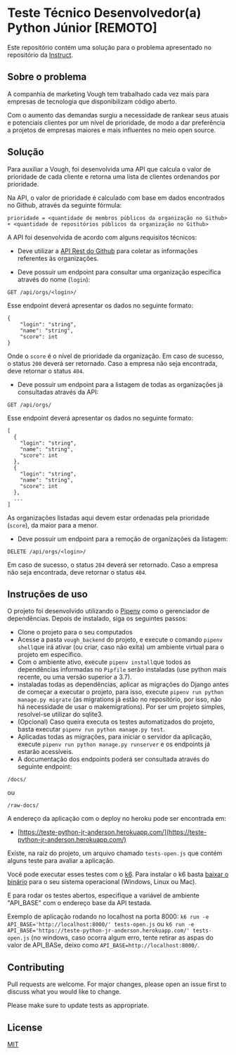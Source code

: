 # Teste Técnico Desenvolvedor(a) Python Júnior [REMOTO]

Este repositório contém uma solução para o problema apresentado no repositório da [Instruct](https://github.com/instruct-br/teste-python-jr-remoto).

## Sobre o problema
A companhia de marketing Vough tem trabalhado cada vez mais para empresas de tecnologia que disponibilizam código aberto.

Com o aumento das demandas surgiu a necessidade de rankear seus atuais e potenciais clientes por um nível de prioridade, de modo a dar preferência a projetos de empresas maiores e mais influentes no meio open source.

## Solução

Para auxiliar a Vough, foi desenvolvida uma API que calcula o valor de prioridade de cada cliente e retorna uma lista de clientes ordenandos por prioridade.

Na API, o valor de prioridade é calculado com base em dados encontrados no Github, através da seguinte fórmula:

`prioridade = <quantidade de membros públicos da organização no Github> + <quantidade de repositórios públicos da organização no Github>`

A API foi desenvolvida de acordo com alguns requisitos técnicos:

- Deve utilizar a [API Rest do Github](https://docs.github.com/pt/free-pro-team@latest/rest) para coletar as informações referentes às organizações.

- Deve possuir um endpoint para consultar uma organização específica através do nome (`login`):

```
GET /api/orgs/<login>/
```

Esse endpoint deverá apresentar os dados no seguinte formato:

```
{
    "login": "string",
    "name": "string",
    "score": int
}
```

Onde o `score` é o nível de prioridade da organização.
Em caso de sucesso, o status `200` deverá ser retornado.
Caso a empresa não seja encontrada, deve retornar o status `404`.

- Deve possuir um endpoint para a listagem de todas as organizações já consultadas através da API:

```
GET /api/orgs/
```

Esse endpoint deverá apresentar os dados no seguinte formato:

```
[
  {
    "login": "string",
    "name": "string",
    "score": int
  },
  {
    "login": "string",
    "name": "string",
    "score": int
  },
  ...
]
```

As organizações listadas aqui devem estar ordenadas pela prioridade (`score`), da maior para a menor.

- Deve possuir um endpoint para a remoção de organizações da listagem:

```
DELETE /api/orgs/<login>/
```

Em caso de sucesso, o status `204` deverá ser retornado.
Caso a empresa não seja encontrada, deve retornar o status `404`.

## Instruções de uso

O projeto foi desenvolvido utilizando o [Pipenv](https://pipenv.pypa.io/en/latest/#install-pipenv-today) como o gerenciador de dependências. Depois de instalado, siga os seguintes passos:
- Clone o projeto para o seu computados
- Acesse a pasta ```vough_backend``` do projeto, e execute o comando ```pipenv shell```que irá ativar (ou criar, caso não exita) um ambiente virtual para o projeto em específico.
- Com o ambiente ativo, execute ```pipenv install```que todos as dependências informadas no ```Pipfile``` serão instaladas (use python mais recente, ou uma versão superior a 3.7).
- instaladas todas as dependências, aplicar as migrações do Django antes de começar a executar o projeto, para isso, execute ```pipenv run python manage.py migrate``` (as migrations já estão no repositório, por isso, não há necessidade de usar o makemigrations). Por ser um projeto simples, resolvel-se utilizar do sqlite3.
- (Opcional) Caso queira executa os testes automatizados do projeto, basta executar ```pipenv run python manage.py test```.
- Aplicadas todas as migrações, para iniciar o servidor da aplicação, execute ```pipenv run python manage.py runserver``` e os endpoints já estarão acessíveis. 
- A documentação dos endpoints poderá ser consultada através do seguinte endpoint:
```
/docs/
```
ou
```
/raw-docs/
```

A endereço da aplicação com o deploy no heroku pode ser encontrada em:

 - [https://teste-python-jr-anderson.herokuapp.com/](https://teste-python-jr-anderson.herokuapp.com/)

Existe, na raiz do projeto, um arquivo chamado ```tests-open.js``` que contém alguns teste para avaliar a aplicação. 

Você pode executar esses testes com o [k6](https://k6.io/). Para instalar o k6 basta [baixar o binário](https://github.com/loadimpact/k6/releases) para o seu sistema operacional (Windows, Linux ou Mac).

E para rodar os testes abertos, especifique a variável de ambiente "API_BASE" com o endereço base da API testada.

Exemplo de aplicação rodando no localhost na porta 8000:
`k6 run -e API_BASE='http://localhost:8000/' tests-open.js` ou `k6 run -e API_BASE='https://teste-python-jr-anderson.herokuapp.com/' tests-open.js` (no windows, caso ocorra algum erro, tente retirar as aspas do valor de API_BASe, deixo como ```API_BASE=http://localhost:8000/```.

 
## Contributing
Pull requests are welcome. For major changes, please open an issue first to discuss what you would like to change.

Please make sure to update tests as appropriate.

## License
[MIT](https://choosealicense.com/licenses/mit/)
